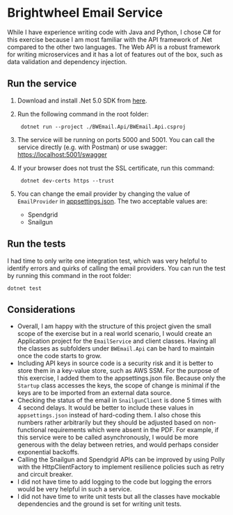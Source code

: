 # Brightwheel Email Service
While I have experience writing code with Java and Python, I chose C# for this exercise because I am most familiar with the API framework of .Net compared to the other two languages. The Web API is a robust framework for writing microservices and it has a lot of features out of the box, such as data validation and dependency injection.

## Run the service
1. Download and install .Net 5.0 SDK from [here](https://dotnet.microsoft.com/download/dotnet/5.0).
2. Run the following command in the root folder:

        dotnet run --project ./BWEmail.Api/BWEmail.Api.csproj
3. The service will be running on ports 5000 and 5001. You can call the service directly (e.g. with Postman) or use swagger: [https://localhost:5001/swagger](https://localhost:5001/swagger)
4. If your browser does not trust the SSL certificate, run this command:

        dotnet dev-certs https --trust
5. You can change the email provider by changing the value of `EmailProvider` in [appsettings.json](.\BWEmail.Api\appsettings.json). The two acceptable values are:
    - Spendgrid
    - Snailgun

## Run the tests
I had time to only write one integration test, which was very helpful to identify errors and quirks of calling the email providers. You can run the test by running this command in the root folder:

    dotnet test

## Considerations
- Overall, I am happy with the structure of this project given the small scope of the exercise but in a real world scenario, I would create an Application project for the `EmailService` and client classes. Having all the classes as subfolders under `BWEmail.Api` can be hard to maintain once the code starts to grow.
- Including API keys in source code is a security risk and it is better to store them in a key-value store, such as AWS SSM. For the purpose of this exercise, I added them to the appsettings.json file. Because only the `Startup` class accesses the keys, the scope of change is minimal if the keys are to be imported from an external data source.
- Checking the status of the email in `SnailgunClient` is done 5 times with 4 second delays. It would be better to include these values in `appsettings.json` instead of hard-coding them. I also chose this numbers rather arbitrarily but they should be adjusted based on non-functional requirements which were absent in the PDF. For example, if this service were to be called asynchronously, I would be more generous with the delay between retries, and would perhaps consider exponential backoffs.
- Calling the Snailgun and Spendgrid APIs can be improved by using Polly with the HttpClientFactory to implement resilience policies such as retry and circuit breaker.
- I did not have time to add logging to the code but logging the errors would be very helpful in such a service.
- I did not have time to write unit tests but all the classes have mockable dependencies and the ground is set for writing unit tests.





